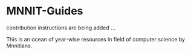 # MNNIT-Guides

contribution instructions are being added ...

This is an ocean of year-wise resources in field of computer science by Mnnitians.

